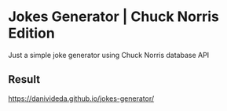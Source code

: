 # Jokes Generator | Chuck Norris Edition

Just a simple joke generator using Chuck Norris database API

## Result

<https://danivideda.github.io/jokes-generator/>
